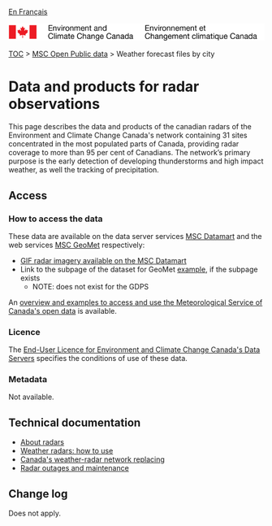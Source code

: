 [En Français](readme_radar_fr.md)

![ECCC logo](../../img_eccc-logo.png)

[TOC](../../readme_en.md) > [MSC Open Public data](../readme_en.md) > Weather forecast files by city

# Data and products for radar observations

This page describes the data and products of the canadian radars of the Environment and Climate Change Canada's network containing 31 sites concentrated in the most populated parts of Canada, providing radar coverage to more than 95 per cent of Canadians. The network’s primary purpose is the early detection of developing thunderstorms and high impact weather, as well the tracking of precipitation.

## Access

### How to access the data

These data are available on the data server services [MSC Datamart](../../msc-datamart/readme_en.md) and the web services [MSC GeoMet](../../msc-geomet/readme_en.md) respectively:

* [GIF radar imagery available on the MSC Datamart](readme_radarimage-datamart_en.md) 
* Link to the subpage of the dataset for GeoMet [example](../../msc-geomet/giops_en.md), if the subpage exists 
	* NOTE: does not exist for the GDPS

An [overview and examples to access and use the Meteorological Service of Canada's open data](../../usage/readme_en.md) is available.

### Licence

The [End-User Licence for Environment and Climate Change Canada's Data Servers](../../licence/readme_en.md) specifies the conditions of use of these data.

### Metadata

Not available.

## Technical documentation

* [About radars](https://www.canada.ca/en/environment-climate-change/services/weather-general-tools-resources/radar-overview/about.html)
* [Weather radars: how to use](https://weather.gc.ca/radar/how-to-use_e.html)
* [Canada's weather-radar network replacing](https://www.canada.ca/en/environment-climate-change/services/weather-general-tools-resources/radar-overview/modernizing-network.html)
* [Radar outages and maintenance](https://www.canada.ca/en/environment-climate-change/services/weather-general-tools-resources/radar-overview/outages-maintenance.html)

## Change log

Does not apply.
